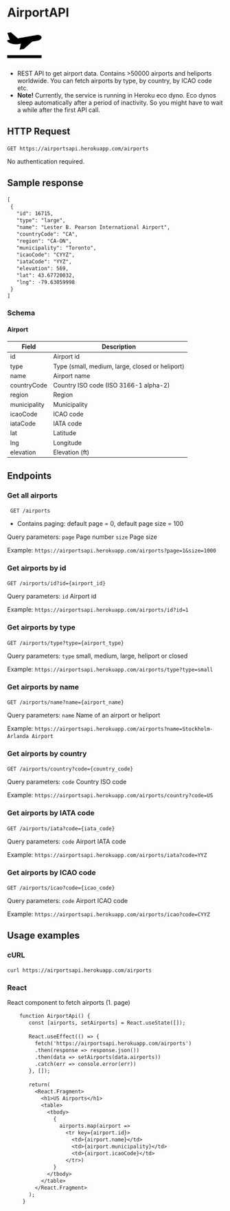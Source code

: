 # AirportAPI
<img src="https://github.com/juhahinkula/AirportAPI/blob/main/take-off.png" width="80" height="80">

- REST API to get airport data. Contains >50000 airports and heliports worldwide. You can fetch airports by type, by country, by ICAO code etc.
- **Note!** Currently, the service is running in Heroku eco dyno. Eco dynos sleep automatically after a period of inactivity. So you might have to wait a while after the first API call.

## HTTP Request
 ``GET https://airportsapi.herokuapp.com/airports``
 
 No authentication required.
 
 ## Sample response

 ```
[
  {
    "id": 16715,
    "type": "large",
    "name": "Lester B. Pearson International Airport",
    "countryCode": "CA",
    "region": "CA-ON",
    "municipality": "Toronto",
    "icaoCode": "CYYZ",
    "iataCode": "YYZ",
    "elevation": 569,
    "lat": 43.67720032,
    "lng": -79.63059998
  }
]
 ```
 
 ### Schema
 
 #### Airport
 
 | Field    | Description |
| ----------- | ----------- |
| id     | Airport id       |
| type   | Type (small, medium, large, closed or heliport) |
| name     | Airport name       |
| countryCode   | Country ISO code (ISO 3166-1 alpha-2) |
| region   | Region |
| municipality   | Municipality |
| icaoCode   | ICAO code |
| iataCode   | IATA code |
| lat   | Latitude |
| lng   | Longitude |
| elevation   | Elevation (ft) |
 
 ## Endpoints
 
 ### Get all airports
  `` GET /airports``
  
 - Contains paging: default page = 0, default page size = 100
 
  Query parameters: 
 ``page`` Page number
 ``size`` Page size

 Example:
 ```https://airportsapi.herokuapp.com/airports?page=1&size=1000```
 
 ### Get airports by id
 ``GET /airports/id?id={airport_id}``
 
 Query parameters: 
 ``id`` Airport id
 
 Example:
 ```https://airportsapi.herokuapp.com/airports/id?id=1```
 
 ### Get airports by type
 ``GET /airports/type?type={airport_type}``
 
 Query parameters: 
 ``type`` small, medium, large, heliport or closed
 
 Example:
 ```https://airportsapi.herokuapp.com/airports/type?type=small```
 
 ### Get airports by name
 ``GET /airports/name?name={airport_name}``
 
 Query parameters: 
 ``name`` Name of an airport or heliport
 
 Example:
 ```https://airportsapi.herokuapp.com/airports?name=Stockholm-Arlanda Airport```
 
 ### Get airports by country
 ``GET /airports/country?code={country_code}``
 
 Query parameters: 
 ``code`` Country ISO code
 
 Example:
 ```https://airportsapi.herokuapp.com/airports/country?code=US```
 
 ### Get airports by IATA code
 ``GET /airports/iata?code={iata_code}``
 
 Query parameters: 
 ``code`` Airport IATA code
 
 Example:
 ```https://airportsapi.herokuapp.com/airports/iata?code=YYZ```
 
 ### Get airports by ICAO code
 ``GET /airports/icao?code={icao_code}``
 
 Query parameters: 
 ``code`` Airport ICAO code
 
 Example:
 ```https://airportsapi.herokuapp.com/airports/icao?code=CYYZ```
 
 ## Usage examples
 
 ### cURL
 ```
 curl https://airportsapi.herokuapp.com/airports
 ```
 
 ### React
 
 React component to fetch airports (1. page)
 
 ```
     function AirportApi() {
        const [airports, setAirports] = React.useState([]);

        React.useEffect(() => {
          fetch('https://airportsapi.herokuapp.com/airports')
          .then(response => response.json())
          .then(data => setAirports(data.airports))
          .catch(err => console.error(err))
        }, []);
        
        return(
          <React.Fragment>
            <h1>US Airports</h1>
            <table>
              <tbody>
                {
                  airports.map(airport => 
                    <tr key={airport.id}>
                      <td>{airport.name}</td>
                      <td>{airport.municipality}</td>
                      <td>{airport.icaoCode}</td>
                    </tr>)
                }
              </tbody>
            </table>
          </React.Fragment>
        );
      }
 ```
